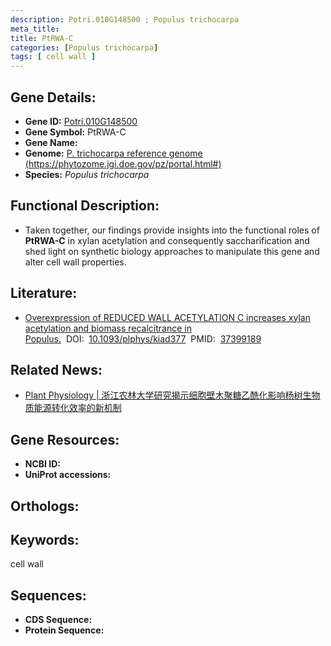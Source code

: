```yaml
---
description: Potri.010G148500 ; Populus trichocarpa
meta_title:
title: PtRWA-C
categories: [Populus trichocarpa]
tags: [ cell wall ]
---
```


## Gene Details:
- **Gene ID:**	[Potri.010G148500]()
- **Gene Symbol:** PtRWA-C
- **Gene Name:** 
- **Genome:** [P. trichocarpa reference genome (https://phytozome.jgi.doe.gov/pz/portal.html#)]()
- **Species:** *Populus trichocarpa*

## Functional Description:
   - Taken together, our findings provide insights into the functional roles of **PtRWA-C** in xylan acetylation and consequently saccharification and shed light on synthetic biology approaches to manipulate this gene and alter cell wall properties.

## Literature:
   - [Overexpression of REDUCED WALL ACETYLATION C increases xylan acetylation and biomass recalcitrance in Populus.]( https://academic.oup.com/plphys/advance-article/doi/10.1093/plphys/kiad377/7218395?login=true#410858058)&nbsp;&nbsp;DOI:&nbsp;&nbsp;[10.1093/plphys/kiad377](https://academic.oup.com/plphys/advance-article/doi/10.1093/plphys/kiad377/7218395?login=true#410858058)&nbsp;&nbsp;PMID:&nbsp;&nbsp;[37399189](https://pubmed.ncbi.nlm.nih.gov/37399189/)

## Related News:
   - [Plant Physiology | 浙江农林大学研究揭示细胞壁木聚糖乙酰化影响杨树生物质能源转化效率的新机制](https://mp.weixin.qq.com/s/VQCb-evhg-x3lNn9ywRDeA)

## Gene Resources:
- **NCBI ID:** [](https://www.ncbi.nlm.nih.gov/gene/?term=)
- **UniProt accessions:** [](https://www.uniprot.org/uniprotkb//entry)

## Orthologs:


## Keywords:
cell wall

## Sequences:
- **CDS Sequence:**
- **Protein Sequence:**
